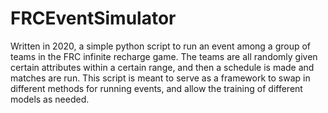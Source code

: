 # FRCEventSimulator
Written in 2020, a simple python script to run an event among a group of teams in the FRC infinite recharge game. The teams are all randomly given certain attributes within a certain range, and then a schedule is made and matches are run. This script is meant to serve as a framework to swap in different methods for running events, and allow the training of different models as needed.

